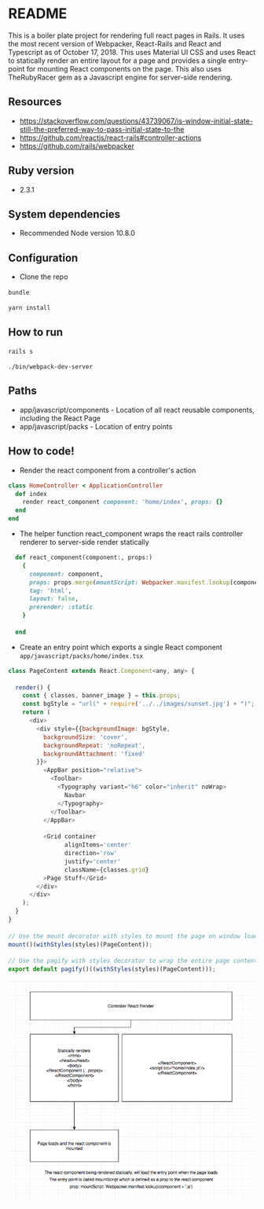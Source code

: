 # README

This is a boiler plate project for rendering full react pages in Rails.
It uses the most recent version of Webpacker, React-Rails and React and Typescript as of October 17, 2018.
This uses Material UI CSS and uses React to statically render an entire layout for a page and provides a single entry-point for mounting React components on the page.  This also uses TheRubyRacer gem as a Javascript engine for server-side rendering.

## Resources

* https://stackoverflow.com/questions/43739067/is-window-initial-state-still-the-preferred-way-to-pass-initial-state-to-the
* https://github.com/reactjs/react-rails#controller-actions
* https://github.com/rails/webpacker

## Ruby version

* 2.3.1

## System dependencies

* Recommended Node version 10.8.0

## Configuration

* Clone the repo

```bundle```

```yarn install```

## How to run

```rails s```

```./bin/webpack-dev-server```

## Paths
* app/javascript/components - Location of all react reusable components, including the React Page
* app/javascript/packs - Location of entry points

## How to code!

* Render the react component from a controller's action
```ruby
class HomeController < ApplicationController
  def index
    render react_component component: 'home/index', props: {}
  end
end
```

* The helper function react_component wraps the react rails controller renderer to server-side render statically
```ruby
  def react_component(component:, props:)
    {
      component: component,
      props: props.merge(mountScript: Webpacker.manifest.lookup(component + '.js')),
      tag: 'html',
      layout: false,
      prerender: :static
    }

  end
```

* Create an entry point which exports a single React component
```app/javascript/packs/home/index.tsx```

```javascript
class PageContent extends React.Component<any, any> {

  render() {
    const { classes, banner_image } = this.props;
    const bgStyle = "url(" + require('../../images/sunset.jpg') + ")";
    return (
      <div>
        <div style={{backgroundImage: bgStyle,
          backgroundSize: 'cover',
          backgroundRepeat: 'noRepeat',
          backgroundAttachment: 'fixed'
        }}>
          <AppBar position="relative">
            <Toolbar>
              <Typography variant="h6" color="inherit" noWrap>
                Navbar
              </Typography>
            </Toolbar>
          </AppBar>

          <Grid container
                alignItems='center'
                direction='row'
                justify='center'
                className={classes.grid}
          >Page Stuff</Grid>
        </div>
      </div>
    );
  }
}

// Use the mount decorator with styles to mount the page on window load
mount()(withStyles(styles)(PageContent));

// Use the pagify with styles decorator to wrap the entire page content with a full page react component
export default pagify()((withStyles(styles)(PageContent)));
```
![How it works](https://raw.githubusercontent.com/randyv12/rails-521-webpack/master/HowItWorks.png)
